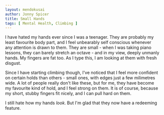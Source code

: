 ```yaml
---
layout: mendokusai
author: Jonny Spicer
title: Small Hands
tags: [ Mental Health, Climbing ]
---
```

I have hated my hands ever since I was a teenager. They are probably my least favourite body part, and I feel unbearably self conscious whenever any attention is drawn to them. They
are small - when I was taking piano lessons, they can barely stretch an octave - and in my view, deeply unmanly hands. My fingers are fat too. As I type this, I am looking at them with
fresh disgust.

Since I have starting climbing though, I've noticed that I feel more confident on certain holds than others - small ones, with edges just a few milimetres wide. A lot of people really
don't like these, but for me, they have become my favourite kind of hold, and I feel strong on them. It is of course, because my short, stubby fingers fit nicely, and I can pull hard
on them.

I still hate how my hands *look*. But I'm glad that they now have a redeeming feature.
